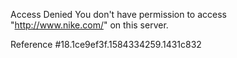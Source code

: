 Access Denied You don't have permission to access "http://www.nike.com/" on this server.

Reference #18.1ce9ef3f.1584334259.1431c832